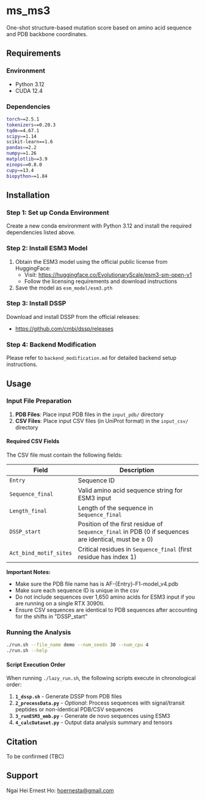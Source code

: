 # ms_ms3

One-shot structure-based mutation score based on amino acid sequence and PDB backbone coordinates.

## Requirements

### Environment
- Python 3.12
- CUDA 12.4

### Dependencies
```bash
torch==2.5.1
tokenizers==0.20.3
tqdm==4.67.1
scipy==1.14
scikit-learn==1.6
pandas==2.2
numpy==1.26
matplotlib==3.9
einops==0.8.0
cupy==13.4
biopython==1.84
```

## Installation

### Step 1: Set up Conda Environment
Create a new conda environment with Python 3.12 and install the required dependencies listed above.

### Step 2: Install ESM3 Model
1. Obtain the ESM3 model using the official public license from HuggingFace:
   - Visit: https://huggingface.co/EvolutionaryScale/esm3-sm-open-v1
   - Follow the licensing requirements and download instructions
2. Save the model as `esm_model/esm3.pth`

### Step 3: Install DSSP
Download and install DSSP from the official releases:
- https://github.com/cmbi/dssp/releases

### Step 4: Backend Modification
Please refer to `backend_modification.md` for detailed backend setup instructions.

## Usage

### Input File Preparation

1. **PDB Files**: Place input PDB files in the `input_pdb/` directory
2. **CSV Files**: Place input CSV files (in UniProt format) in the `input_csv/` directory

#### Required CSV Fields
The CSV file must contain the following fields:

| Field | Description |
|-------|-------------|
| `Entry` | Sequence ID |
| `Sequence_final` | Valid amino acid sequence string for ESM3 input |
| `Length_final` | Length of the sequence in `Sequence_final` |
| `DSSP_start` | Position of the first residue of `Sequence_final` in PDB (0 if sequences are identical, must be ≥ 0) |
| `Act_bind_motif_sites` | Critical residues in `Sequence_final` (first residue has index 1) |

**Important Notes:**
- Make sure the PDB file name has is AF-{Entry}-F1-model_v4.pdb 
- Make sure each sequence ID is unique in the csv
- Do not include sequences over 1,650 amino acids for ESM3 input if you are running on a single RTX 3090ti.
- Ensure CSV sequences are identical to PDB sequences after accounting for the shifts in "DSSP_start"

### Running the Analysis

```bash
./run.sh --file_name demo --num_seeds 30 --num_cpu 4
./run.sh --help
```

#### Script Execution Order
When running `./lazy_run.sh`, the following scripts execute in chronological order:

1. **`1_dssp.sh`** - Generate DSSP from PDB files
2. **`2_processData.py`** - *Optional*: Process sequences with signal/transit peptides or non-identical PDB/CSV sequences
3. **`3_runESM3_emb.py`** - Generate de novo sequences using ESM3
4. **`4_calcDataset.py`** - Output data analysis summary and tensors


## Citation
To be confirmed (TBC)

## Support
Ngai Hei Ernest Ho: hoernesta@gmail.com
